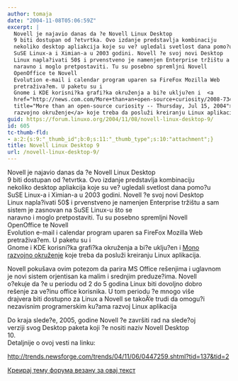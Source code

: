 ```yaml
---
author: tomaja
date: "2004-11-08T05:06:59Z"
excerpt: |
  Novell je najavio danas da ?e Novell Linux Desktop
  9 biti dostupan od ?etvrtka. Ovo izdanje predstavlja kombinaciju
  nekoliko desktop apliakcija koje su ve? ugledali svetlost dana pomo?u
  SuSE Linux-a i Ximian-a u 2003 godini. Novell ?e svoj novi Desktop
  Linux napla?ivati 50$ i prvenstveno je namenjen Enterprise tržištu a sam sistem je zasnovan na SuSE Linux-u što se
  naravno i moglo pretpostaviti. Tu su posebno spremljni Novell
  OpenOffice te Novell
  Evolution e-mail i calendar program uparen sa FireFox Mozilla Web
  pretraživa?em. U paketu su i
  Gnome i KDE korisni?ka grafi?ka okruženja a bi?e uklju?en i  <a
  href="http://news.com.com/More+than+an+open-source+curiosity/2008-7344_3-5271084.html?tag=nl"
  title="More than an open-source curiosity -- Thursday, Jul 15, 2004">Mono
  razvojno okruženje</a> koje treba da posluži kreiranju Linux aplikacija.
guid: https://forum.linuxo.org/2004/11/08/novell-linux-desktop-9/
id: 605
tc-thumb-fld:
- a:2:{s:9:"_thumb_id";b:0;s:11:"_thumb_type";s:10:"attachment";}
title: Novell Linux Desktop 9
url: /novell-linux-desktop-9/
---
```

Novell je najavio danas da ?e Novell Linux Desktop  
9 biti dostupan od ?etvrtka. Ovo izdanje predstavlja kombinaciju  
nekoliko desktop apliakcija koje su ve? ugledali svetlost dana pomo?u  
SuSE Linux-a i Ximian-a u 2003 godini. Novell ?e svoj novi Desktop  
Linux napla?ivati 50$ i prvenstveno je namenjen Enterprise tržištu a sam sistem je zasnovan na SuSE Linux-u što se  
naravno i moglo pretpostaviti. Tu su posebno spremljni Novell  
OpenOffice te Novell  
Evolution e-mail i calendar program uparen sa FireFox Mozilla Web  
pretraživa?em. U paketu su i  
Gnome i KDE korisni?ka grafi?ka okruženja a bi?e uklju?en i [Mono  
razvojno okruženje](http://news.com.com/More+than+an+open-source+curiosity/2008-7344_3-5271084.html?tag=nl "More than an open-source curiosity -- Thursday, Jul 15, 2004") koje treba da posluži kreiranju Linux aplikacija.<!--break-->

Novell pokušava ovim potezom da parira MS Office rešenjima i uglavnom  
je novi sistem orjentisan ka malim i srednjim preduze?ima. Novell  
o?ekuje da ?e u periodu od 2 do 5 godina Linux biti dovoljno dobro  
rešenje za ve?inu office korisnika. U tom periodu ?e mnogo više  
drajvera biti dostupno za Linux a Novell se takoÄ‘e trudi da omogu?i  
nezavisnim programerskim ku?ama razvoj Linux aplikacija

Do kraja slede?e, 2005, godine Novell ?e završiti rad na slede?oj  
verziji svog Desktop paketa koji ?e nositi naziv Novell Desktop  
10.  
Detaljnije o ovoj vesti na linku: 

<a target="_blank"
href="http://trends.newsforge.com/trends/04/11/06/0447259.shtml?tid=137&tid=2">http://trends.newsforge.com/trends/04/11/06/0447259.shtml?tid=137&tid=2</a>

[Креирај тему форума везану за овај текст](https://linuxo.org/nova-tema-na-forumu/?se_pid=605)